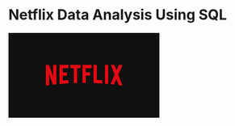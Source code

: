 # Netflix Data Analysis Using SQL

![Netflix Logo](https://github.com/Jayanth-Babu/netflix_data_analysis/blob/main/Logo.png)
